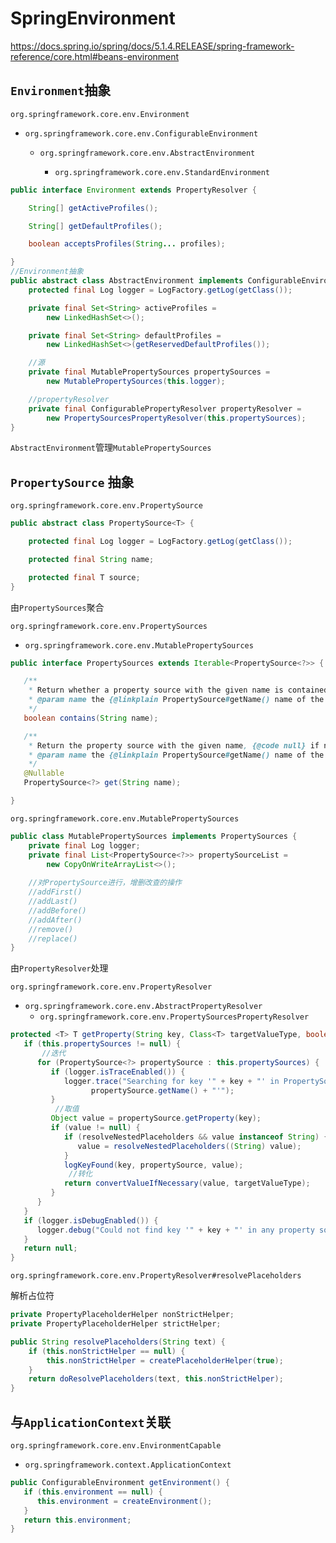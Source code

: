 # SpringEnvironment

https://docs.spring.io/spring/docs/5.1.4.RELEASE/spring-framework-reference/core.html#beans-environment

## `Environment`抽象

`org.springframework.core.env.Environment`

- `org.springframework.core.env.ConfigurableEnvironment`

  - `org.springframework.core.env.AbstractEnvironment`

    - `org.springframework.core.env.StandardEnvironment`

      

```java
public interface Environment extends PropertyResolver {

	String[] getActiveProfiles();

	String[] getDefaultProfiles();

	boolean acceptsProfiles(String... profiles);

}
//Environment抽象
public abstract class AbstractEnvironment implements ConfigurableEnvironment {
    protected final Log logger = LogFactory.getLog(getClass());

    private final Set<String> activeProfiles = 
        new LinkedHashSet<>();

    private final Set<String> defaultProfiles = 
        new LinkedHashSet<>(getReservedDefaultProfiles());

    //源
    private final MutablePropertySources propertySources = 
        new MutablePropertySources(this.logger);

    //propertyResolver
    private final ConfigurablePropertyResolver propertyResolver =
        new PropertySourcesPropertyResolver(this.propertySources);
}
```

`AbstractEnvironment`管理`MutablePropertySources`

## `PropertySource` 抽象

`org.springframework.core.env.PropertySource`

```java
public abstract class PropertySource<T> {

	protected final Log logger = LogFactory.getLog(getClass());

	protected final String name;

	protected final T source;
}
```

由`PropertySources`聚合

`org.springframework.core.env.PropertySources`

- `org.springframework.core.env.MutablePropertySources`

```java
public interface PropertySources extends Iterable<PropertySource<?>> {

   /**
    * Return whether a property source with the given name is contained.
    * @param name the {@linkplain PropertySource#getName() name of the property source} to find
    */
   boolean contains(String name);

   /**
    * Return the property source with the given name, {@code null} if not found.
    * @param name the {@linkplain PropertySource#getName() name of the property source} to find
    */
   @Nullable
   PropertySource<?> get(String name);

}
```

`org.springframework.core.env.MutablePropertySources`

```java
public class MutablePropertySources implements PropertySources {
	private final Log logger;
	private final List<PropertySource<?>> propertySourceList = 
        new CopyOnWriteArrayList<>();
    
    //对PropertySource进行，增删改查的操作
    //addFirst()
    //addLast()
    //addBefore()
    //addAfter()
    //remove()
    //replace()
}
```



由`PropertyResolver`处理

`org.springframework.core.env.PropertyResolver`

- `org.springframework.core.env.AbstractPropertyResolver`
  - `org.springframework.core.env.PropertySourcesPropertyResolver`

```java
protected <T> T getProperty(String key, Class<T> targetValueType, boolean resolveNestedPlaceholders) {
   if (this.propertySources != null) {
       //迭代
      for (PropertySource<?> propertySource : this.propertySources) {
         if (logger.isTraceEnabled()) {
            logger.trace("Searching for key '" + key + "' in PropertySource '" +
                  propertySource.getName() + "'");
         }
          //取值
         Object value = propertySource.getProperty(key);
         if (value != null) {
            if (resolveNestedPlaceholders && value instanceof String) {
               value = resolveNestedPlaceholders((String) value);
            }
            logKeyFound(key, propertySource, value);
             //转化
            return convertValueIfNecessary(value, targetValueType);
         }
      }
   }
   if (logger.isDebugEnabled()) {
      logger.debug("Could not find key '" + key + "' in any property source");
   }
   return null;
}
```

`org.springframework.core.env.PropertyResolver#resolvePlaceholders`

解析占位符

```java
private PropertyPlaceholderHelper nonStrictHelper;
private PropertyPlaceholderHelper strictHelper;

public String resolvePlaceholders(String text) {
    if (this.nonStrictHelper == null) {
        this.nonStrictHelper = createPlaceholderHelper(true);
    }
    return doResolvePlaceholders(text, this.nonStrictHelper);
}
```

## 与`ApplicationContext`关联

`org.springframework.core.env.EnvironmentCapable`

- `org.springframework.context.ApplicationContext`

```java
public ConfigurableEnvironment getEnvironment() {
   if (this.environment == null) {
      this.environment = createEnvironment();
   }
   return this.environment;
}
```